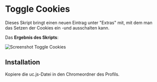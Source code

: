 # Toggle Cookies
Dieses Skript bringt einen neuen Eintrag unter "Extras" mit, mit dem man das Setzen der Cookies ein -und ausschalten kann.

Das **Ergebnis des Skripts**:

![Screenshot Toggle Cookies](https://github.com/ardiman/userChrome.js/raw/master/togglecookies/scr_togglecookies.png)

## Installation
Kopiere die uc.js-Datei in den Chromeordner des Profils.